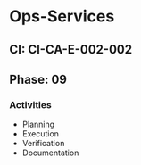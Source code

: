 # Ops-Services

## CI: CI-CA-E-002-002
## Phase: 09

### Activities
- Planning
- Execution
- Verification
- Documentation

